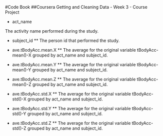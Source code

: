 #Code Book
##Coursera Getting and Cleaning Data - Week 3 - Course Project

* act_name

The activity name performed during the study.

* subject_id
** The person id that performed the study.

* ave.tBodyAcc.mean.X
** The average for the original variable tBodyAcc-mean()-X grouped by act_name and subject_id.

* ave.tBodyAcc.mean.Y
** The average for the original variable tBodyAcc-mean()-Y grouped by act_name and subject_id.

* ave.tBodyAcc.mean.Z
** The average for the original variable tBodyAcc-mean()-Z grouped by act_name and subject_id.

* ave.tBodyAcc.std.X
** The average for the original variable tBodyAcc-std()-X grouped by act_name and subject_id.

* ave.tBodyAcc.std.Y
** The average for the original variable tBodyAcc-std()-Y grouped by act_name and subject_id.

* ave.tBodyAcc.std.Z
** The average for the original variable tBodyAcc-std()-Z grouped by act_name and subject_id.